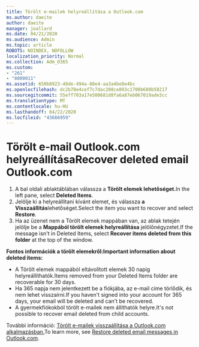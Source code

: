 ```yaml
---
title: Törölt e-mailek helyreállítása a Outlook.com
ms.author: daeite
author: daeite
manager: joallard
ms.date: 04/21/2020
ms.audience: Admin
ms.topic: article
ROBOTS: NOINDEX, NOFOLLOW
localization_priority: Normal
ms.collection: Adm_O365
ms.custom:
- "261"
- "8000011"
ms.assetid: 650b8923-48de-494a-88e4-aa3a4be8e4bc
ms.openlocfilehash: dc2b78e4cef7c7dac208ce893c1700b680b58217
ms.sourcegitcommit: 55eff703a17e500681d8fa6a87eb067019ade3cc
ms.translationtype: MT
ms.contentlocale: hu-HU
ms.lasthandoff: 04/22/2020
ms.locfileid: "43666959"
---
```

# <a name="recover-deleted-email-outlookcom"></a><span data-ttu-id="6b042-102">Törölt e-mail Outlook.com helyreállítása</span><span class="sxs-lookup"><span data-stu-id="6b042-102">Recover deleted email Outlook.com</span></span>

1. <span data-ttu-id="6b042-103">A bal oldali ablaktáblában válassza a **Törölt elemek lehetőséget.**</span><span class="sxs-lookup"><span data-stu-id="6b042-103">In the left pane, select **Deleted Items**.</span></span>
2. <span data-ttu-id="6b042-104">Jelölje ki a helyreállítani kívánt elemet, és válassza **a Visszaállítás**lehetőséget.</span><span class="sxs-lookup"><span data-stu-id="6b042-104">Select the item you want to recover and select **Restore**.</span></span>
3. <span data-ttu-id="6b042-105">Ha az üzenet nem a Törölt elemek mappában van, az ablak tetején jelölje be a **Mappából törölt elemek helyreállítása** jelölőnégyzetet.</span><span class="sxs-lookup"><span data-stu-id="6b042-105">If the message isn't in Deleted Items, select **Recover items deleted from this folder** at the top of the window.</span></span>

 <span data-ttu-id="6b042-106">**Fontos információk a törölt elemekről:**</span><span class="sxs-lookup"><span data-stu-id="6b042-106">**Important information about deleted items:**</span></span>
  
- <span data-ttu-id="6b042-107">A Törölt elemek mappából eltávolított elemek 30 napig helyreállíthatók.</span><span class="sxs-lookup"><span data-stu-id="6b042-107">Items removed from your Deleted Items folder are recoverable for 30 days.</span></span>
- <span data-ttu-id="6b042-108">Ha 365 napja nem jelentkezett be a fiókjába, az e-mail címe törlődik, és nem lehet visszaírni.</span><span class="sxs-lookup"><span data-stu-id="6b042-108">If you haven't signed into your account for 365 days, your email will be deleted and can't be recovered.</span></span>
- <span data-ttu-id="6b042-109">A gyermekfiókokból törölt e-mailek nem állíthatók helyre.</span><span class="sxs-lookup"><span data-stu-id="6b042-109">It's not possible to recover email deleted from child accounts.</span></span>

<span data-ttu-id="6b042-110">További információ: [Törölt e-mailek visszaállítása a Outlook.com alkalmazásban.](https://support.office.com/article/cf06ab1b-ae0b-418c-a4d9-4e895f83ed50?wt.mc_id=Office_Outlook_com_Alchemy)</span><span class="sxs-lookup"><span data-stu-id="6b042-110">To learn more, see [Restore deleted email messages in Outlook.com](https://support.office.com/article/cf06ab1b-ae0b-418c-a4d9-4e895f83ed50?wt.mc_id=Office_Outlook_com_Alchemy).</span></span>
